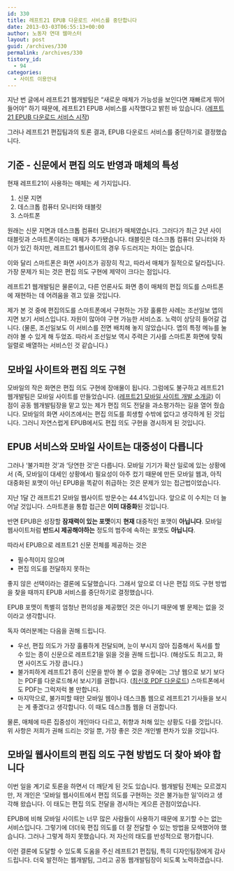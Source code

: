 ```yaml
---
id: 330
title: 레프트21 EPUB 다운로드 서비스를 중단합니다
date: 2013-03-03T06:55:13+00:00
author: 노동자 연대 웹마스터
layout: post
guid: /archives/330
permalink: /archives/330
tistory_id:
  - 94
categories:
  - 사이트 이용안내
---
```

지난 번 글에서 레프트21 웹개발팀은 “새로운 매체가 가능성을 보인다면 재빠르게 뛰어들어야” 하기 때문에, 레프트21 EPUB 서비스를 시작했다고 밝힌 바 있습니다. (<a href="/93" target="_blank" class="tx-link broken_link">레프트21 EPUB 다운로드 서비스 시작</a>)

그러나 레프트21 편집팀과의 토론 결과, EPUB 다운로드 서비스를 중단하기로 결정했습니다.

## 기준 - 신문에서 편집 의도 반영과 매체의 특성

현재 레프트21이 사용하는 매체는 세 가지입니다.

<ol style="list-style-type: decimal;">
  <li>
    신문 지면
  </li>
  <li>
    데스크톱 컴퓨터 모니터와 태블릿
  </li>
  <li>
    스마트폰
  </li>
</ol>

원래는 신문 지면과 데스크톱 컴퓨터 모니터가 매체였습니다. 그러다가 최근 2년 사이 태블릿과 스마트폰이라는 매체가 추가됐습니다. 태블릿은 데스크톱 컴퓨터 모니터와 차이가 있긴 하지만, 레프트21 웹사이트의 경우 두드러지는 차이는 없습니다.

이와 달리 스마트폰은 화면 사이즈가 굉장히 작고, 따라서 매체가 질적으로 달라집니다. 가장 문제가 되는 것은 편집 의도 구현에 제약이 크다는 점입니다.

레프트21 웹개발팀은 물론이고, 다른 언론사도 화면 종이 매체의 편집 의도를 스마트폰에 재현하는 데 어려움을 겪고 있을 것입니다.

제가 본 것 중에 편집의도를 스마트폰에서 구현하는 가장 훌륭한 사례는 조선일보 앱의 지면 보기 서비스입니다. 자원이 많아야 구현 가능한 서비스죠. 노력이 상당히 들어갈 겁니다. (물론, 조선일보도 이 서비스를 전면 배치해 놓지 않았습니다. 앱의 특정 메뉴를 눌러야 볼 수 있게 해 두었죠. 따라서 조선일보 역시 주력은 기사를 스마트폰 화면에 맞춰 일렬로 배열하는 서비스인 것 같습니다.)

## 모바일 사이트와 편집 의도 구현

모바일의 작은 화면은 편집 의도 구현에 장애물이 됩니다. 그럼에도 불구하고 레프트21 웹개발팀은 모바일 사이트를 만들었습니다. (<a href="/90" target="_blank" class="tx-link broken_link">레프트21 모바일 사이트 개발 소개글</a>) 이 점이 공동 웹개발팀장을 맡고 있는 제가 편집 의도 전달을 과소평가하는 길을 열어 줬습니다. 모바일의 화면 사이즈에서는 편집 의도를 희생할 수밖에 없다고 생각하게 된 것입니다. 그러니 자연스럽게 EPUB에서도 편집 의도 구현을 경시하게 된 것입니다.

## EPUB 서비스와 모바일 사이트는 대중성이 다릅니다

그러나 ‘불가피한 것’과 ‘당연한 것’은 다릅니다. 모바일 기기가 확산 일로에 있는 상황에서 (즉, 모바일이 대세인 상황에서) 필요성이 아주 컸기 때문에 만든 모바일 웹과, 아직 대중화된 포맷이 아닌 EPUB을 똑같이 취급하는 것은 문제가 있는 접근법이었습니다.

지난 1달 간 래프트21 모바일 웹사이트 방문수는 44.4%입니다. 앞으로 이 수치는 더 늘어날 것입니다. 스마트폰을 통합 접근은 **이미 대중화**된 것입니다.

반면 EPUB은 성장할 **잠재력이 있는 포맷**이지 **현재** 대중적인 포맷이 **아닙니다**. 모바일 웹사이트처럼 **반드시 제공해야하는** 정도의 범주에 속하는 포맷도 **아닙니다**.

따라서 EPUB으로 레프트21 신문 전체를 제공하는 것은

<ul style="list-style-type: disc;">
  <li>
    필수적이지 않으며
  </li>
  <li>
    편집 의도를 전달하지 못하는
  </li>
</ul>

좋지 않은 선택이라는 결론에 도달했습니다. 그래서 앞으로 더 나은 편집 의도 구현 방법을 찾을 때까지 EPUB 서비스를 중단하기로 결정했습니다.

EPUB 포맷이 특별히 엄청난 편의성을 제공했던 것은 아니기 때문에 별 문제는 없을 것이라고 생각합니다.

독자 여러분께는 다음을 권해 드립니다.

<ul style="list-style-type: disc;">
  <li>
    우선, 편집 의도가 가장 훌륭하게 전달되며, 눈이 부시지 않아 집중해서 독서를 할 수 있는 종이 신문으로 레프트21을 읽을 것을 권해 드립니다. (해상도도 최고고, 화면 사이즈도 가장 큽니다.)
  </li>
  <li>
    불가피하게 레프트21 종이 신문을 받아 볼 수 없을 경우에는 그냥 웹으로 보기 보다는 PDF를 다운로드해서 보시기를 권합니다. (<a href="/90" target="_blank" class="tx-link broken_link">최신호 PDF 다운로드</a>) 스마트폰에서도 PDF는 그럭저럭 볼 만합니다.
  </li>
  <li>
    마지막으로, 불가피할 때만 모바일 웹이나 데스크톱 웹으로 레프트21 기사들을 보시는 게 좋겠다고 생각합니다. 이 때도 데스크톱 웹을 더 권합니다.
  </li>
</ul>

물론, 매체에 따른 집중성이 개인마다 다르고, 취향과 처해 있는 상황도 다를 것입니다. 위 사항은 저희가 권해 드리는 것일 뿐, 가장 좋은 것은 개인별 편차가 있을 것입니다.

## 모바일 웹사이트의 편집 의도 구현 방법도 더 찾아 봐야 합니다

이번 일을 계기로 토론을 하면서 더 깨닫게 된 것도 있습니다. 웹개발팀 전체는 모르겠지만, 저 개인은 ‘모바일 웹사이트에서 편집 의도를 구현하는 것은 불가능한 일’이라고 생각해 왔습니다. 이 태도는 편집 의도 전달을 경시하는 게으른 관점이었습니다.

EPUB에 비해 모바일 사이트는 너무 많은 사람들이 사용하기 때문에 포기할 수는 없는 서비스입니다. 그렇기에 더더욱 편집 의도를 더 잘 전달할 수 있는 방법을 모색했어야 했습니다. 그러나 그렇게 하지 못했습니다. 저 자신의 태도를 반성적으로 평가합니다.

이런 결론에 도달할 수 있도록 도움을 주신 레프트21 편집팀, 특히 디자인팀장에게 감사드립니다. 더욱 발전하는 웹개발팀, 그리고 공동 웹개발팀장이 되도록 노력하겠습니다.